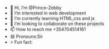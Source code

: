 - 👋 Hi, I’m @Prince-Zebby
- 👀 I’m interested in web development
- 🌱 I’m currently learning HTML,css and js
- 💞️ I’m looking to collaborate on these projects 
- 📫 How to reach me +354704514161
- 😄 Pronouns:Sir
- ⚡ Fun fact: 

<!---
Prince-Zebby/Prince-Zebby is a ✨ special ✨ repository because its `README.md` (this file) appears on your GitHub profile.
You can click the Preview link to take a look at your changes.
--->
